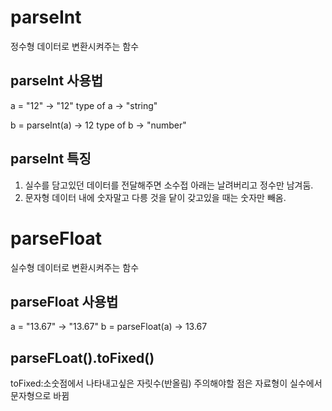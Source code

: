 # parseInt
정수형 데이터로 변환시켜주는 함수
## parseInt 사용법
a = "12"
-> "12"
type of a 
-> "string"

b = parseInt(a)
-> 12
type of b
-> "number"
## parseInt 특징
1. 실수를 담고있던 데이터를 전달해주면 소수접 아래는 날려버리고 정수만 남겨둠.
2. 문자형 데이터 내에 숫자말고 다릉 것을 닽이 갖고있을 때는 숫자만 빼옴.

# parseFloat
실수형 데이터로 변환시켜주는 함수
## parseFloat 사용법
a = "13.67"
-> "13.67"
b = parseFloat(a)
-> 13.67
## parseFLoat().toFixed()
toFixed:소숫점에서 나타내고싶은 자릿수(반올림)
주의해야할 점은 자료형이 실수에서 문자형으로 바뀜